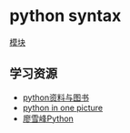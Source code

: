 # python syntax

[模块](./Model/model.md)

## 学习资源

- [python资料与图书](http://www.imooc.com/article/1451)
- [python in one picture](https://github.com/coodict/python3-in-one-pic)
- [廖雪峰Python](http://www.liaoxuefeng.com/wiki/0014316089557264a6b348958f449949df42a6d3a2e542c000)